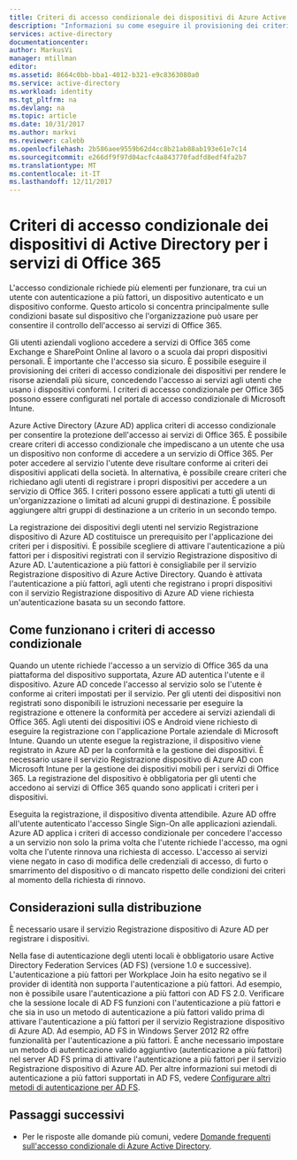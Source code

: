 ```yaml
---
title: Criteri di accesso condizionale dei dispositivi di Azure Active Directory per i servizi di Office 365| Microsoft Docs
description: "Informazioni su come eseguire il provisioning dei criteri di accesso condizionale dei dispositivi per rendere le risorse aziendali più sicure, mantenendo la conformità degli utenti e l'accesso ai servizi."
services: active-directory
documentationcenter: 
author: MarkusVi
manager: mtillman
editor: 
ms.assetid: 8664c0bb-bba1-4012-b321-e9c8363080a0
ms.service: active-directory
ms.workload: identity
ms.tgt_pltfrm: na
ms.devlang: na
ms.topic: article
ms.date: 10/31/2017
ms.author: markvi
ms.reviewer: calebb
ms.openlocfilehash: 2b586aee9559b62d4cc8b21ab88ab193e61e7c14
ms.sourcegitcommit: e266df9f97d04acfc4a843770fadfd8edf4fa2b7
ms.translationtype: MT
ms.contentlocale: it-IT
ms.lasthandoff: 12/11/2017
---
```

# <a name="active-directory-conditional-access-device-policies-for-office-365-services"></a>Criteri di accesso condizionale dei dispositivi di Active Directory per i servizi di Office 365

L'accesso condizionale richiede più elementi per funzionare, tra cui un utente con autenticazione a più fattori, un dispositivo autenticato e un dispositivo conforme. Questo articolo si concentra principalmente sulle condizioni basate sul dispositivo che l'organizzazione può usare per consentire il controllo dell'accesso ai servizi di Office 365. 

Gli utenti aziendali vogliono accedere a servizi di Office 365 come Exchange e SharePoint Online al lavoro o a scuola dai propri dispositivi personali. È importante che l'accesso sia sicuro. È possibile eseguire il provisioning dei criteri di accesso condizionale dei dispositivi per rendere le risorse aziendali più sicure, concedendo l'accesso ai servizi agli utenti che usano i dispositivi conformi. I criteri di accesso condizionale per Office 365 possono essere configurati nel portale di accesso condizionale di Microsoft Intune.

Azure Active Directory (Azure AD) applica criteri di accesso condizionale per consentire la protezione dell'accesso ai servizi di Office 365. È possibile creare criteri di accesso condizionale che impediscano a un utente che usa un dispositivo non conforme di accedere a un servizio di Office 365. Per poter accedere al servizio l'utente deve risultare conforme ai criteri dei dispositivi applicati della società. In alternativa, è possibile creare criteri che richiedano agli utenti di registrare i propri dispositivi per accedere a un servizio di Office 365. I criteri possono essere applicati a tutti gli utenti di un'organizzazione o limitati ad alcuni gruppi di destinazione. È possibile aggiungere altri gruppi di destinazione a un criterio in un secondo tempo.

La registrazione dei dispositivi degli utenti nel servizio Registrazione dispositivo di Azure AD costituisce un prerequisito per l'applicazione dei criteri per i dispositivi. È possibile scegliere di attivare l'autenticazione a più fattori per i dispositivi registrati con il servizio Registrazione dispositivo di Azure AD. L'autenticazione a più fattori è consigliabile per il servizio Registrazione dispositivo di Azure Active Directory. Quando è attivata l'autenticazione a più fattori, agli utenti che registrano i propri dispositivi con il servizio Registrazione dispositivo di Azure AD viene richiesta un'autenticazione basata su un secondo fattore.

## <a name="how-does-a-conditional-access-policy-work"></a>Come funzionano i criteri di accesso condizionale

Quando un utente richiede l'accesso a un servizio di Office 365 da una piattaforma del dispositivo supportata, Azure AD autentica l'utente e il dispositivo. Azure AD concede l'accesso al servizio solo se l'utente è conforme ai criteri impostati per il servizio. Per gli utenti dei dispositivi non registrati sono disponibili le istruzioni necessarie per eseguire la registrazione e ottenere la conformità per accedere ai servizi aziendali di Office 365. Agli utenti dei dispositivi iOS e Android viene richiesto di eseguire la registrazione con l'applicazione Portale aziendale di Microsoft Intune. Quando un utente esegue la registrazione, il dispositivo viene registrato in Azure AD per la conformità e la gestione dei dispositivi. È necessario usare il servizio Registrazione dispositivo di Azure AD con Microsoft Intune per la gestione dei dispositivi mobili per i servizi di Office 365. La registrazione del dispositivo è obbligatoria per gli utenti che accedono ai servizi di Office 365 quando sono applicati i criteri per i dispositivi.

Eseguita la registrazione, il dispositivo diventa attendibile. Azure AD offre all'utente autenticato l'accesso Single Sign-On alle applicazioni aziendali. Azure AD applica i criteri di accesso condizionale per concedere l'accesso a un servizio non solo la prima volta che l'utente richiede l'accesso, ma ogni volta che l'utente rinnova una richiesta di accesso. L'accesso ai servizi viene negato in caso di modifica delle credenziali di accesso, di furto o smarrimento del dispositivo o di mancato rispetto delle condizioni dei criteri al momento della richiesta di rinnovo.

## <a name="deployment-considerations"></a>Considerazioni sulla distribuzione

È necessario usare il servizio Registrazione dispositivo di Azure AD per registrare i dispositivi.

Nella fase di autenticazione degli utenti locali è obbligatorio usare Active Directory Federation Services (AD FS) (versione 1.0 e successive). L'autenticazione a più fattori per Workplace Join ha esito negativo se il provider di identità non supporta l'autenticazione a più fattori. Ad esempio, non è possibile usare l'autenticazione a più fattori con AD FS 2.0. Verificare che la sessione locale di AD FS funzioni con l'autenticazione a più fattori e che sia in uso un metodo di autenticazione a più fattori valido prima di attivare l'autenticazione a più fattori per il servizio Registrazione dispositivo di Azure AD. Ad esempio, AD FS in Windows Server 2012 R2 offre funzionalità per l'autenticazione a più fattori. È anche necessario impostare un metodo di autenticazione valido aggiuntivo (autenticazione a più fattori) nel server AD FS prima di attivare l'autenticazione a più fattori per il servizio Registrazione dispositivo di Azure AD. Per altre informazioni sui metodi di autenticazione a più fattori supportati in AD FS, vedere [Configurare altri metodi di autenticazione per AD FS](/windows-server/identity/ad-fs/operations/configure-additional-authentication-methods-for-ad-fs).

## <a name="next-steps"></a>Passaggi successivi

*   Per le risposte alle domande più comuni, vedere [Domande frequenti sull'accesso condizionale di Azure Active Directory](active-directory-conditional-faqs.md).
